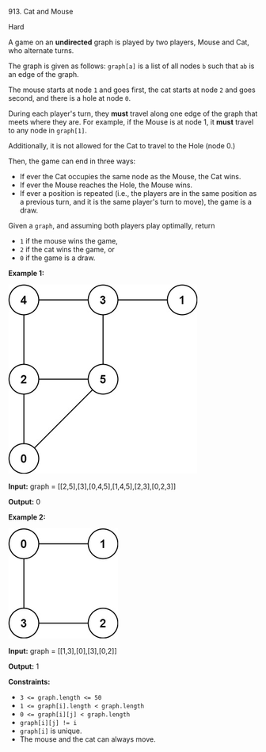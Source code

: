 913\. Cat and Mouse

Hard

A game on an **undirected** graph is played by two players, Mouse and Cat, who alternate turns.

The graph is given as follows: `graph[a]` is a list of all nodes `b` such that `ab` is an edge of the graph.

The mouse starts at node `1` and goes first, the cat starts at node `2` and goes second, and there is a hole at node `0`.

During each player's turn, they **must** travel along one edge of the graph that meets where they are. For example, if the Mouse is at node 1, it **must** travel to any node in `graph[1]`.

Additionally, it is not allowed for the Cat to travel to the Hole (node 0.)

Then, the game can end in three ways:

*   If ever the Cat occupies the same node as the Mouse, the Cat wins.
*   If ever the Mouse reaches the Hole, the Mouse wins.
*   If ever a position is repeated (i.e., the players are in the same position as a previous turn, and it is the same player's turn to move), the game is a draw.

Given a `graph`, and assuming both players play optimally, return

*   `1` if the mouse wins the game,
*   `2` if the cat wins the game, or
*   `0` if the game is a draw.

**Example 1:**

![](cat1.jpg)

**Input:** graph = [[2,5],[3],[0,4,5],[1,4,5],[2,3],[0,2,3]]

**Output:** 0

**Example 2:**

![](cat2.jpg)

**Input:** graph = [[1,3],[0],[3],[0,2]]

**Output:** 1

**Constraints:**

*   `3 <= graph.length <= 50`
*   `1 <= graph[i].length < graph.length`
*   `0 <= graph[i][j] < graph.length`
*   `graph[i][j] != i`
*   `graph[i]` is unique.
*   The mouse and the cat can always move.
